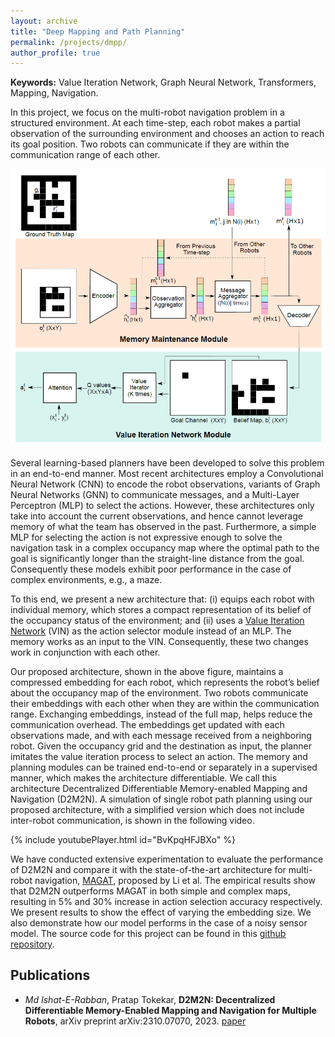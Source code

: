```yaml
---
layout: archive
title: "Deep Mapping and Path Planning"
permalink: /projects/dmpp/
author_profile: true
---
```


**Keywords:** Value Iteration Network, Graph Neural Network, Transformers, Mapping, Navigation.

In this project, we focus on the multi-robot navigation problem in a structured environment. At each time-step, each robot makes a partial observation of the surrounding environment and chooses an action to reach its goal position. Two robots can communicate if they are within the communication range of each other.

<p align="center">
  <img src="/images/dmpp.png" width="600" />
</p> 

Several learning-based planners have been developed to solve this problem in an end-to-end manner. Most recent architectures employ a Convolutional Neural Network (CNN) to encode the robot observations, variants of Graph Neural Networks (GNN) to communicate messages, and a Multi-Layer Perceptron (MLP) to select the actions. However, these architectures only take into account the current observations, and hence cannot leverage memory of what the team has observed in the past. Furthermore, a simple MLP for selecting the action is not expressive enough to solve the navigation task in a complex occupancy map where the optimal path to the goal is significantly longer than the straight-line distance from the goal. Consequently these models exhibit poor performance in the case of complex environments, e.g., a maze. 

To this end, we present a new architecture that: (i) equips each robot with individual memory, which stores a compact representation of its belief of the occupancy status of the environment; and (ii) uses a [Value Iteration Network](https://arxiv.org/abs/1602.02867) (VIN) as the action selector module instead of an MLP. The memory works as an input to the VIN. Consequently, these two changes work in conjunction with each other. 

Our proposed architecture, shown in the above figure, maintains a compressed embedding for each robot, which represents the robot’s belief about the occupancy map of the environment. Two robots communicate their embeddings with each other when they are within the communication range. Exchanging embeddings, instead of the full map, helps reduce the communication overhead. The embeddings get updated with each observations made, and with each message received from a neighboring robot. Given the occupancy grid and the destination as input, the planner imitates the value iteration process to select an action. The memory and planning modules can be trained end-to-end or separately in a supervised manner, which makes the architecture differentiable. We call this architecture Decentralized Differentiable
Memory-enabled Mapping and Navigation (D2M2N). A simulation of single robot path planning using our proposed architecture, with a simplified version which does not include inter-robot communication, is shown in the following video.

{% include youtubePlayer.html id="BvKpqHFJBXo" %}


We have conducted extensive experimentation to evaluate the performance of D2M2N and compare it with the state-of-the-art architecture for multi-robot navigation, [MAGAT](https://arxiv.org/abs/2011.13219), proposed by Li et al. The empirical results show that D2M2N outperforms MAGAT in both simple and complex maps, resulting in 5% and 30% increase in action selection accuracy respectively. We present results to show the effect of varying the embedding size. We also demonstrate how our model performs in the case of a noisy sensor model. The source code for this project can be found in this [github repository](https://github.com/ieranik/d2m2n).



Publications
----
- *Md Ishat-E-Rabban*, Pratap Tokekar, **D2M2N: Decentralized Differentiable Memory-Enabled Mapping and Navigation for Multiple Robots**, arXiv preprint arXiv:2310.07070, 2023.
[paper](https://ieranik.github.io/files/D2M2N.pdf)

